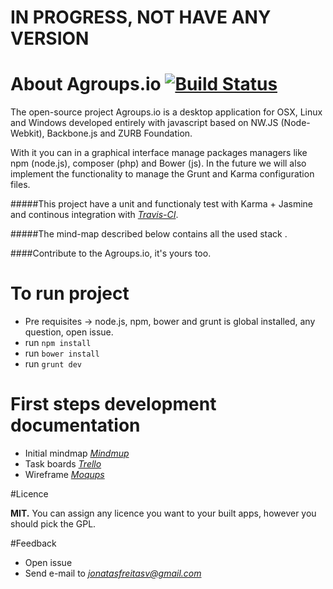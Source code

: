 # IN PROGRESS, NOT HAVE ANY VERSION


# About Agroups.io [![Build Status](https://travis-ci.org/jonatasfreitasv/agroups.io.svg?branch=master)](https://travis-ci.org/jonatasfreitasv/agroups.io)
The open-source project Agroups.io is a desktop application for OSX, Linux and Windows developed entirely with javascript based on NW.JS (Node-Webkit), Backbone.js and ZURB Foundation.

With it you can in a graphical interface manage packages managers like npm (node.js), composer (php) and Bower (js). In the future we will also implement the functionality to manage the Grunt and Karma configuration files.

#####This project have a unit and functionaly test with Karma + Jasmine and continous integration with *[Travis-CI](https://travis-ci.org/jonatasfreitasv/agroups.io)*.

#####The mind-map described below contains all the used stack .

####Contribute to the Agroups.io, it's yours too.

# To run project
- Pre requisites -> node.js, npm, bower and grunt is global installed, any question, open issue.
- run ``` npm install ```
- run ``` bower install ```
- run ``` grunt dev ```

# First steps development documentation
- Initial mindmap *[Mindmup](https://atlas.mindmup.com/2015/08/7fbf2e602e4d013366c1021a815988ce/agroups_io_/index.html)*
- Task boards *[Trello](https://trello.com/agroups)*
- Wireframe *[Moqups](https://moqups.com/jonatasfreitasv@gmail.com/dOHIovDo)*


#Licence

**MIT.** You can assign any licence you want to your built apps, however you should pick the GPL.


#Feedback

- Open issue
- Send e-mail to *[jonatasfreitasv@gmail.com](mailto:jonatasfreitasv@gmail.com)*
